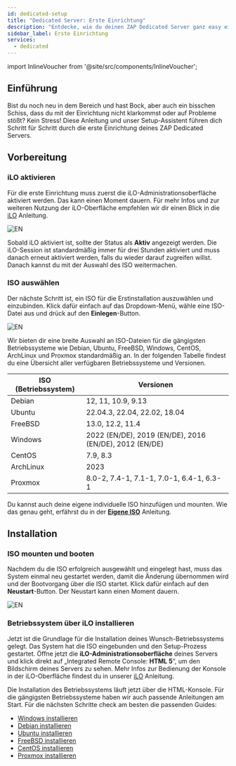 ```yaml
---
id: dedicated-setup
title: "Dedicated Server: Erste Einrichtung"
description: "Entdecke, wie du deinen ZAP Dedicated Server ganz easy einrichtest und Zugriff auf verschiedene Betriebssysteme bekommst → Jetzt mehr erfahren"
sidebar_label: Erste Einrichtung
services:
  - dedicated
---
```


import InlineVoucher from '@site/src/components/InlineVoucher';

## Einführung
Bist du noch neu in dem Bereich und hast Bock, aber auch ein bisschen Schiss, dass du mit der Einrichtung nicht klarkommst oder auf Probleme stößt? Kein Stress! Diese Anleitung und unser Setup-Assistent führen dich Schritt für Schritt durch die erste Einrichtung deines ZAP Dedicated Servers.

<InlineVoucher />

## Vorbereitung

### iLO aktivieren
Für die erste Einrichtung muss zuerst die iLO-Administrationsoberfläche aktiviert werden. Das kann einen Moment dauern. Für mehr Infos und zur weiteren Nutzung der iLO-Oberfläche empfehlen wir dir einen Blick in die [iLO](dedicated-ilo.md) Anleitung.

![EN](https://screensaver01.zap-hosting.com/index.php/s/xmAFAt4CXTt7b7c/preview)

Sobald iLO aktiviert ist, sollte der Status als **Aktiv** angezeigt werden. Die iLO-Session ist standardmäßig immer für drei Stunden aktiviert und muss danach erneut aktiviert werden, falls du wieder darauf zugreifen willst. Danach kannst du mit der Auswahl des ISO weitermachen.

### ISO auswählen

Der nächste Schritt ist, ein ISO für die Erstinstallation auszuwählen und einzubinden. Klick dafür einfach auf das Dropdown-Menü, wähle eine ISO-Datei aus und drück auf den **Einlegen**-Button.

![EN](https://screensaver01.zap-hosting.com/index.php/s/SfMfrWHpjAGeMgo/preview)

Wir bieten dir eine breite Auswahl an ISO-Dateien für die gängigsten Betriebssysteme wie Debian, Ubuntu, FreeBSD, Windows, CentOS, ArchLinux und Proxmox standardmäßig an. In der folgenden Tabelle findest du eine Übersicht aller verfügbaren Betriebssysteme und Versionen.

| ISO (Betriebssystem) | Versionen                                              |
| -------------------- | ------------------------------------------------------ |
| Debian               | 12, 11, 10.9, 9.13                                     |
| Ubuntu               | 22.04.3, 22.04, 22.02, 18.04                           |
| FreeBSD              | 13.0, 12.2, 11.4                                       |
| Windows              | 2022 (EN/DE), 2019 (EN/DE), 2016 (EN/DE), 2012 (EN/DE) |
| CentOS               | 7.9, 8.3                                               |
| ArchLinux            | 2023                                                   |
| Proxmox              | 8.0-2, 7.4-1, 7.1-1, 7.0-1, 6.4-1, 6.3-1               |

Du kannst auch deine eigene individuelle ISO hinzufügen und mounten. Wie das genau geht, erfährst du in der **[Eigene ISO](dedicated-iso.md)** Anleitung.

## Installation

### ISO mounten und booten

Nachdem du die ISO erfolgreich ausgewählt und eingelegt hast, muss das System einmal neu gestartet werden, damit die Änderung übernommen wird und der Bootvorgang über die ISO startet. Klick dafür einfach auf den **Neustart**-Button. Der Neustart kann einen Moment dauern.

![EN](https://screensaver01.zap-hosting.com/index.php/s/zPQagx6yD5nCM7L/preview)

### Betriebssystem über iLO installieren

Jetzt ist die Grundlage für die Installation deines Wunsch-Betriebssystems gelegt. Das System hat die ISO eingebunden und den Setup-Prozess gestartet. Öffne jetzt die **iLO-Administrationsoberfläche** deines Servers und klick direkt auf „Integrated Remote Console: **HTML 5**“, um den Bildschirm deines Servers zu sehen. Mehr Infos zur Bedienung der Konsole in der iLO-Oberfläche findest du in unserer [iLO](dedicated-ilo.md) Anleitung.

Die Installation des Betriebssystems läuft jetzt über die HTML-Konsole. Für die gängigsten Betriebssysteme haben wir auch passende Anleitungen am Start. Für die nächsten Schritte check am besten die passenden Guides:

- [Windows installieren](dedicated-windows.md)
- [Debian installieren](dedicated-linux-debian.md)
- [Ubuntu installieren](dedicated-linux-ubuntu.md)
- [FreeBSD installieren](dedicated-freebsd.md)
- [CentOS installieren](dedicated-centos.md)
- [Proxmox installieren](dedicated-proxmox.md)

<InlineVoucher />